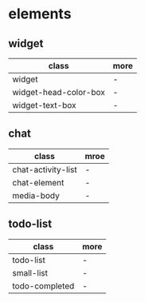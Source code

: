 # elements

## widget

| class                 | more |
|-----------------------|------|
| widget                | -    |
| widget-head-color-box | -    |
| widget-text-box       | -    |

## chat

| class              | mroe |
|--------------------|------|
| chat-activity-list | -    |
| chat-element       | -    |
| media-body         | -    |

## todo-list

| class          | more |
|----------------|------|
| todo-list      | -    |
| small-list     | -    |
| todo-completed | -    |
